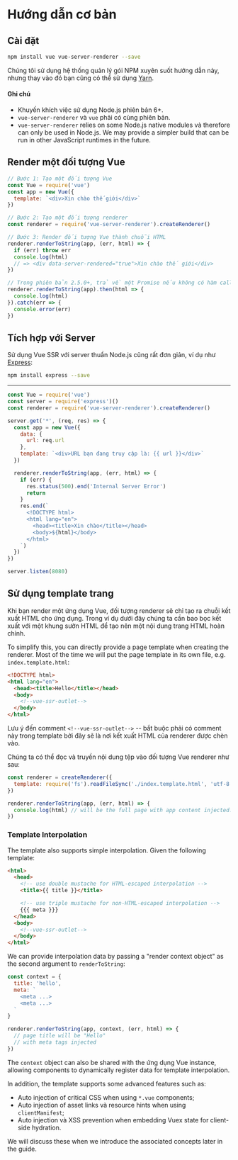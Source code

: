 # Hướng dẫn cơ bản

## Cài đặt

``` bash
npm install vue vue-server-renderer --save
```

Chúng tôi sử dụng hệ thống quản lý gói NPM xuyên suốt hướng dẫn này, nhưng thay vào đó bạn cũng có thể sử dụng [Yarn](https://yarnpkg.com/en/).

#### Ghi chú

- Khuyến khích việc sử dụng Node.js phiên bản 6+.
- `vue-server-renderer` và `vue` phải có cùng phiên bản.
- `vue-server-renderer` relies on some Node.js native modules và therefore can only be used in Node.js. We may provide a simpler build that can be run in other JavaScript runtimes in the future.

## Render một đối tượng Vue

``` js
// Bước 1: Tạo một đối tượng Vue
const Vue = require('vue')
const app = new Vue({
  template: `<div>Xin chào thế giới</div>`
})

// Bước 2: Tạo một đối tượng renderer
const renderer = require('vue-server-renderer').createRenderer()

// Bước 3: Render đối tượng Vue thành chuỗi HTML
renderer.renderToString(app, (err, html) => {
  if (err) throw err
  console.log(html)
  // => <div data-server-rendered="true">Xin chào thế giới</div>
})

// Trong phiên bản 2.5.0+, trả về một Promise nếu không có hàm callback nào được truyền vào:
renderer.renderToString(app).then(html => {
  console.log(html)
}).catch(err => {
  console.error(err)
})
```

## Tích hợp với Server

Sử dụng Vue SSR với server thuần Node.js cũng rất đơn giản, ví dụ như [Express](https://expressjs.com/):

``` bash
npm install express --save
```
---
``` js
const Vue = require('vue')
const server = require('express')()
const renderer = require('vue-server-renderer').createRenderer()

server.get('*', (req, res) => {
  const app = new Vue({
    data: {
      url: req.url
    },
    template: `<div>URL bạn đang truy cập là: {{ url }}</div>`
  })

  renderer.renderToString(app, (err, html) => {
    if (err) {
      res.status(500).end('Internal Server Error')
      return
    }
    res.end(`
      <!DOCTYPE html>
      <html lang="en">
        <head><title>Xin chào</title></head>
        <body>${html}</body>
      </html>
    `)
  })
})

server.listen(8080)
```

## Sử dụng template trang

Khi bạn render một ứng dụng Vue, đối tượng renderer sẽ chỉ tạo ra chuỗi kết xuất HTML cho ứng dụng. Trong ví dụ dưới đây chúng ta cần bao bọc kết xuất với một khung sườn HTML để tạo nên một nội dung trang HTML hoàn chỉnh.

To simplify this, you can directly provide a page template when creating the renderer. Most of the time we will put the page template in its own file, e.g. `index.template.html`:

``` html
<!DOCTYPE html>
<html lang="en">
  <head><title>Hello</title></head>
  <body>
    <!--vue-ssr-outlet-->
  </body>
</html>
```

Lưu ý đến comment `<!--vue-ssr-outlet-->` -- bắt buộc phải có comment này trong template bởi đây sẽ là nơi kết xuất HTML của renderer được chèn vào.

Chúng ta có thể đọc và truyền nội dung tệp vào đối tượng Vue renderer như sau:

``` js
const renderer = createRenderer({
  template: require('fs').readFileSync('./index.template.html', 'utf-8')
})

renderer.renderToString(app, (err, html) => {
  console.log(html) // will be the full page with app content injected.
})
```

### Template Interpolation

The template also supports simple interpolation. Given the following template:

``` html
<html>
  <head>
    <!-- use double mustache for HTML-escaped interpolation -->
    <title>{{ title }}</title>

    <!-- use triple mustache for non-HTML-escaped interpolation -->
    {{{ meta }}}
  </head>
  <body>
    <!--vue-ssr-outlet-->
  </body>
</html>
```

We can provide interpolation data by passing a "render context object" as the second argument to `renderToString`:

``` js
const context = {
  title: 'hello',
  meta: `
    <meta ...>
    <meta ...>
  `
}

renderer.renderToString(app, context, (err, html) => {
  // page title will be "Hello"
  // with meta tags injected
})
```

The `context` object can also be shared with the ứng dụng Vue instance, allowing components to dynamically register data for template interpolation.

In addition, the template supports some advanced features such as:

- Auto injection of critical CSS when using `*.vue` components;
- Auto injection of asset links và resource hints when using `clientManifest`;
- Auto injection và XSS prevention when embedding Vuex state for client-side hydration.

We will discuss these when we introduce the associated concepts later in the guide.
